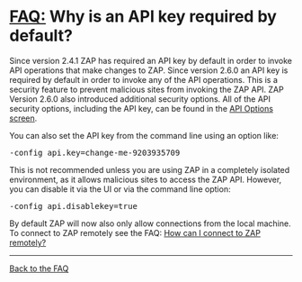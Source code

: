 # [FAQ:](FAQtoplevel) Why is an API key required by default?

Since version 2.4.1 ZAP has required an API key by default in order to invoke API operations that make changes to ZAP. Since version 2.6.0 an API key is required by default in order to invoke any of the API operations. This is a security feature to prevent malicious sites from invoking the ZAP API. ZAP Version 2.6.0 also introduced additional security options. All of the API security options, including the API key, can be found in the [API Options screen](https://github.com/zaproxy/zap-core-help/wiki/HelpUiDialogsOptionsApi).

You can also set the API key from the command line using an option like:
<pre>-config api.key=change-me-9203935709</pre>
This is not recommended unless you are using ZAP in a completely isolated environment, as it allows malicious sites to access the ZAP API. However, you can disable it via the UI or via the command line option:
<pre>-config api.disablekey=true</pre>
By default ZAP will now also only allow connections from the local machine. To connect to ZAP remotely see the FAQ:  [How can I connect to ZAP remotely?](FAQremote)

---

[Back to the FAQ](FAQtoplevel)
